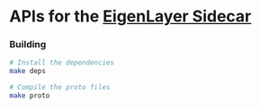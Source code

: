 # APIs for the [EigenLayer Sidecar](https://github.com/Layr-Labs/sidecar)


### Building

```bash
# Install the dependencies
make deps

# Compile the proto files
make proto
```
